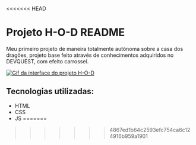 <<<<<<< HEAD
# Projeto H-O-D README
Meu primeiro projeto de maneira totalmente autônoma sobre a casa dos dragões, projeto base feito através de conhecimentos adquiridos no DEVQUEST, com efeito carrossel. 


[<img src="GIF Projeto H-O-D.gif" alt="Gif da interface do projeto H-O-D">](https://angelinfrp.github.io/Meu-Primeiro-projeto-H-O-D/)

## Tecnologias utilizadas:
- HTML
- CSS
- JS
=======
>>>>>>> 4867ed1b64c2593efc754ca6c124916b959a1901

